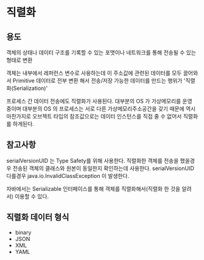 # 직렬화

## 용도

객체의 상태나 데이터 구조를 기록할 수 있는 포맷이나 네트워크를 통해 전송될 수 있는 형태로 변환

객체는 내부에서 레퍼런스 변수로 사용하는데 이 주소값에 관련된 데이터를 모두 끌어와서 Primitive 데이터로 전부 변환 해서 전송/저장 가능한 데이터를 만드는 행위가 '직렬화(Serialization)'

프로세스 간 데이터 전송에도 직렬화가 사용된다. 대부분의 OS 가 가상메모리를 운영 중이며 대부분의 OS 의 프로세스는 서로 다른 가상메모리주소공간을 갖기 때문에 역시 마찬가지로 오브젝트 타입의 참조값으로는 데이터 인스턴스를 직접 줄 수 없어서 직렬화를 하게된다.

## 참고사항

serialVersionUID 는 Type Safety를 위해 사용한다. 직렬화한 객체를 전송을 했을경우 전송된 객체의 클래스와 원본이 동일한지 확인하는데 사용한다. serialVersionUID 다를경우 java.io.InvalidClassException 이 발생한다.

자바에서는 Serializable 인터페이스를 통해 객체를 직렬화해서(직렬화 한 것을 알려서) 이용할 수 있다.

## 직렬화 데이터 형식

- binary
- JSON
- XML
- YAML